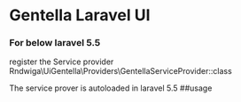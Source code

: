 # Gentella Laravel UI

### For below laravel 5.5
register the Service provider
Rndwiga\UiGentella\Providers\GentellaServiceProvider::class

The service prover is autoloaded in laravel 5.5
##usage
